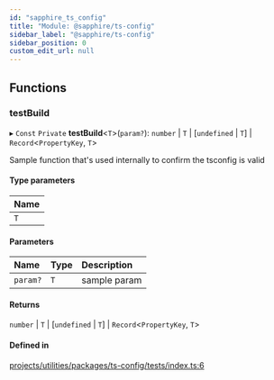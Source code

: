 ```yaml
---
id: "sapphire_ts_config"
title: "Module: @sapphire/ts-config"
sidebar_label: "@sapphire/ts-config"
sidebar_position: 0
custom_edit_url: null
---
```


## Functions

### testBuild

▸ `Const` `Private` **testBuild**<`T`\>(`param?`): `number` \| `T` \| [`undefined` \| `T`] \| `Record`<`PropertyKey`, `T`\>

Sample function that's used internally to confirm the tsconfig is valid

#### Type parameters

| Name |
| :------ |
| `T` |

#### Parameters

| Name | Type | Description |
| :------ | :------ | :------ |
| `param?` | `T` | sample param |

#### Returns

`number` \| `T` \| [`undefined` \| `T`] \| `Record`<`PropertyKey`, `T`\>

#### Defined in

[projects/utilities/packages/ts-config/tests/index.ts:6](https://github.com/sapphiredev/utilities/blob/8a451b58/packages/ts-config/tests/index.ts#L6)
